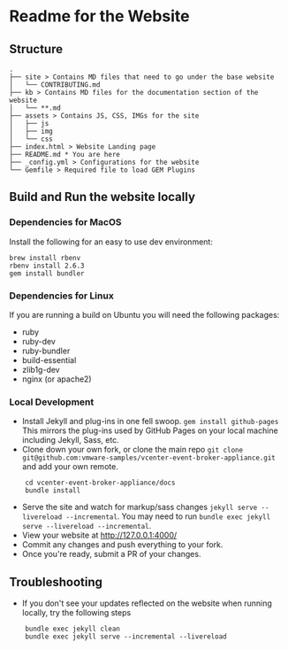 # Readme for the Website

## Structure
```
.
├── site > Contains MD files that need to go under the base website
│   └── CONTRIBUTING.md
├── kb > Contains MD files for the documentation section of the website
│   └── **.md
├── assets > Contains JS, CSS, IMGs for the site
│   ├── js
│   ├── img
│   └── css
├── index.html > Website Landing page
├── README.md * You are here
├── _config.yml > Configurations for the website
└── Gemfile > Required file to load GEM Plugins
```

## Build and Run the website locally

### Dependencies for MacOS

Install the following for an easy to use dev environment:

```console
brew install rbenv
rbenv install 2.6.3
gem install bundler
```

### Dependencies for Linux
If you are running a build on Ubuntu you will need the following packages:
* ruby
* ruby-dev
* ruby-bundler
* build-essential
* zlib1g-dev
* nginx (or apache2)


### Local Development
* Install Jekyll and plug-ins in one fell swoop. `gem install github-pages`
This mirrors the plug-ins used by GitHub Pages on your local machine including Jekyll, Sass, etc.
* Clone down your own fork, or clone the main repo `git clone git@github.com:vmware-samples/vcenter-event-broker-appliance.git` and add your own remote.

```console
    cd vcenter-event-broker-appliance/docs
    bundle install
```

* Serve the site and watch for markup/sass changes `jekyll serve --livereload --incremental`. You may need to run `bundle exec jekyll serve --livereload --incremental`.
* View your website at http://127.0.0.1:4000/
* Commit any changes and push everything to your fork.
* Once you're ready, submit a PR of your changes. 

## Troubleshooting
* If you don't see your updates reflected on the website when running locally, try the following steps

```console
    bundle exec jekyll clean
    bundle exec jekyll serve --incremental --livereload
```
